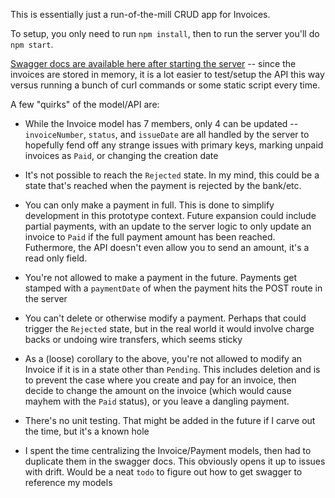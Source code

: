 This is essentially just a run-of-the-mill CRUD app for Invoices.


To setup, you only need to run `npm install`, then to run the server you'll do `npm start`.


[Swagger docs are available here after starting the server](http://localhost:5000/api-docs) -- since the invoices are stored in memory, it is a lot easier to test/setup the API this way versus running a bunch of curl commands or some static script every time.


A few "quirks" of the model/API are:

* While the Invoice model has 7 members, only 4 can be updated -- `invoiceNumber`, `status`, and `issueDate` are all handled by the server to hopefully fend off any strange issues with primary keys, marking unpaid invoices as `Paid`, or changing the creation date

* It's not possible to reach the `Rejected` state. In my mind, this could be a state that's reached when the payment is rejected by the bank/etc. 

* You can only make a payment in full. This is done to simplify development in this prototype context. Future expansion could include partial payments, with an update to the server logic to only update an invoice to `Paid` if the full payment amount has been reached. Futhermore, the API doesn't even allow you to send an amount, it's a read only field.

* You're not allowed to make a payment in the future. Payments get stamped with a `paymentDate` of when the payment hits the POST route in the server

* You can't delete or otherwise modify a payment. Perhaps that could trigger the `Rejected` state, but in the real world it would involve charge backs or undoing wire transfers, which seems sticky

* As a (loose) corollary to the above, you're not allowed to modify an Invoice if it is in a state other than `Pending`. This includes deletion and is to prevent the case where you create and pay for an invoice, then decide to change the amount on the invoice (which would cause mayhem with the `Paid` status), or you leave a dangling payment.

* There's no unit testing. That might be added in the future if I carve out the time, but it's a known hole

* I spent the time centralizing the Invoice/Payment models, then had to duplicate them in the swagger docs. This obviously opens it up to issues with drift. Would be a neat `todo` to figure out how to get swagger to reference my models